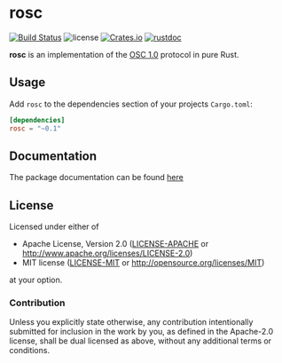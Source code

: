# rosc

[![Build Status](https://travis-ci.org/klingtnet/rosc.svg?branch=master)](https://travis-ci.org/klingtnet/rosc)
![license](https://img.shields.io/badge/license-MIT%2FApache%202.0-blue.svg)
[![Crates.io](https://img.shields.io/crates/v/rustc-serialize.svg)](https://crates.io/crates/rosc) [![rustdoc](https://img.shields.io/badge/rustdoc-hosted-blue.svg)](https://docs.klingt.net/rustdoc/rosc)

**rosc** is an implementation of the [OSC 1.0](http://opensoundcontrol.org/spec-1_0) protocol in pure Rust.

## Usage

Add `rosc` to the dependencies section of your projects `Cargo.toml`:

```toml
[dependencies]
rosc = "~0.1"
```

## Documentation

The package documentation can be found [here](https://docs.klingt.net/rustdoc/rosc/)

## License

Licensed under either of

- Apache License, Version 2.0 ([LICENSE-APACHE](LICENSE-APACHE) or http://www.apache.org/licenses/LICENSE-2.0)
- MIT license ([LICENSE-MIT](LICENSE-MIT) or http://opensource.org/licenses/MIT)

at your option.

### Contribution

Unless you explicitly state otherwise, any contribution intentionally submitted
for inclusion in the work by you, as defined in the Apache-2.0 license, shall be dual licensed as above, without any
additional terms or conditions.
